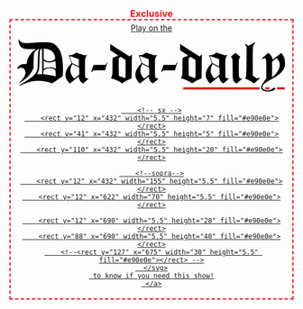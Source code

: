 <style>

@keyframes blinker {
  50% { opacity: 0.0; }
}
.banner {
  margin:20px auto 10px;
}
.banner h3 {
  font-weight:bold;
  color: #e90e0e;
  text-align: center;
  margin:0;
  padding:0;
  animation: blinker 2s linear infinite;
}
.banner  div {
  border: 2px dashed #e90e0e;
  padding: 5px 10px;
  text-align:center
}
.banner svg {
  margin: 10px 0
}
</style>

<div class="banner">
  <h3>Exclusive</h3>
  <div><a href="https://marcelonstage.co.uk/tabloid" target="_blank">
  Play on the
  <svg xmlns="http://www.w3.org/2000/svg" version="1" viewBox="0 0 700 141">
        <path d="M6 7.3c0 5.4 4.1 13.9 8.1 16.8 4.7 3.3 8.6 4 23.3 3.9h13.9l-3.9 2.8c-10.5 7.7-17.4 18.3-19.6 30l-1.1 5.9-5.8.1c-3.2 0-7.4.8-9.4 1.8-4.2 2-8.5 6.8-8.5 9.5 0 1.9.1 1.9 3.7-.1 4.5-2.4 7.4-2.5 11.4-.4 3.4 1.7 5.9 6.7 5.9 11.6 0 5.3-4.5 13.4-11.1 20.4-3.4 3.5-5.7 6.4-5.2 6.4 2 0 16.7-11.1 23.1-17.3 4.3-4.2 7.5-8.6 10-13.6l3.7-7.5.5-19c.5-16.6.8-19.5 2.5-22.4 1.8-3 6.9-7.1 10.7-8.5 1.5-.5 1.5-.3 0 3.1-1.3 3-1.8 8.3-2.2 26.7-.6 26.4-1.1 28.4-9.7 37.6-4.2 4.6-20.9 16.3-34.6 24.3-8 4.7-4.2 4.7 5.7 0 22.3-10.5 44.6-12 69.6-4.4 5.2 1.6 6.8 1.7 8.1.7 9.8-7.3 17.1-12.3 20.5-14 5.1-2.4 5.4-3.7 5.4-21.7 0-21.1-3-38.1-8.6-49.2-3.7-7.2-11.5-15.2-17.7-17.9-7.1-3.2-22.2-3.6-50.5-1.4C18.4 13.4 15.6 13 9.8 6.9L6 2.9v4.4zM67 60v33H54.1l2.7-5.8c2.6-5.5 2.7-6.3 3.3-29.7.6-25.3 1.5-30.5 5-30.5 1.8 0 1.9 1.2 1.9 33zm20.7-29.5c6.3 2.9 10.6 8.9 12.4 17.3 1.3 6.4 1 6.8-7 10.4-5.8 2.6-12.9 1.9-18.3-1.8L71 53.7v-27l5.7.7c3.2.4 8.1 1.8 11 3.1zM83 62.4c4.1.6 7.4 0 16.6-2.9 2.1-.6 2.2-.3 2.6 9.2.3 5.4.4 9.9.3 10.1-.1.1-1.6-.5-3.3-1.4-6.6-3.2-16.2-2.8-26.7 1.2-1.3.5-1.5-.9-1.5-9.9V58.2l3.8 1.8c2 1 5.7 2.1 8.2 2.4zm11.3 16c6.8 2.5 7.7 3.9 7.7 12.6v7.7L94.8 97c-4-.9-11.2-2.3-16-3L70 92.8v-4.2c0-3.1.6-4.8 2.3-6.4 5-4.7 14.7-6.4 22-3.8zM613.6 12.6c-2.2.8-5.4 2.5-7.2 3.9-3.5 2.7-5.4 3.1-6.9 1.6-.6-.6-2.7-1.7-4.7-2.5l-3.6-1.6 2.4 4.4 2.5 4.5-.3 37.8c-.3 34.7-.5 38.1-2.1 40.7-1 1.5-1.7 2.9-1.5 3 .2.1 2.8 1.3 5.8 2.5 3 1.3 8.1 4.1 11.4 6.2l5.9 3.9 6.6-5.7c3.6-3.1 7-6 7.5-6.5.6-.5.5-1.3-.2-2-.9-.9-1.5-.9-2.4 0-1.9 1.9-3.3 1.5-9.3-2.3l-5.5-3.6v-37c0-39.9.1-41.1 5.4-46.4 2.8-2.8 1.9-3-3.8-.9zM243 23v8l10.6 6.8 10.5 6.9-5.8 2.5c-3.2 1.4-6.6 2.8-7.5 3.1-1.6.6-1.8 2.6-1.8 23 0 20.3-.2 22.6-2 26.2-1.1 2.2-2 4-2 4.1 0 .2 2.6 1 5.8 1.9 6.2 1.8 18.7 7.7 21.4 10.2 1.5 1.3 2.1 1.2 6.5-1.8 2.6-1.8 8.1-4.8 12.3-6.6l7.5-3.2.5-30.8c.3-16.9.4-30.9.4-31.1-.1-.2-1.5.9-3.2 2.3l-3.1 2.6-19.8-12.7c-10.9-7-22.2-14.2-25-16.1l-5.3-3.4V23zm33.6 29.2l6.3 4.3.1 23.2c0 12.8-.4 23.3-.8 23.3s-4.4-1.3-8.8-2.9l-7.9-2.9-.3-22.8c-.2-22.7-.2-22.9 2-24.6 1.3-1 2.5-1.8 2.7-1.8.2 0 3.3 1.9 6.7 4.2zM424 23v8l10.6 6.8 10.5 6.9-5.8 2.5c-3.2 1.4-6.6 2.8-7.5 3.1-1.6.6-1.8 2.6-1.8 23 0 20.3-.2 22.6-2 26.2-1.1 2.2-2 4-2 4.1 0 .2 2.6 1 5.8 1.9 6.2 1.8 18.7 7.7 21.4 10.2 1.5 1.3 2.1 1.2 6.5-1.8 2.6-1.8 8.1-4.8 12.3-6.6l7.5-3.2.5-30.8c.3-16.9.4-30.9.4-31.1-.1-.2-1.5.9-3.2 2.3l-3.1 2.6-19.8-12.7c-10.9-7-22.2-14.2-25-16.1l-5.3-3.4V23zm33.6 29.2l6.3 4.3.1 23.2c0 12.8-.4 23.3-.8 23.3s-4.4-1.3-8.8-2.9l-7.9-2.9-.3-22.8c-.2-22.7-.2-22.9 2-24.6 1.3-1 2.5-1.8 2.7-1.8.2 0 3.3 1.9 6.7 4.2zM151.1 39.6c-3.9 2.7-10.5 4.8-13.2 4.1-2.5-.7-2.5-.3 1.6 10.3 1.9 5 3.5 9.6 3.5 10.1 0 .4-2 3-4.5 5.6-9.4 10-13.6 23.6-10 32.8 1.7 4.5 8.8 14.5 10.3 14.5.5 0 5.7-4 11.7-9l10.9-8.9 1.1 4.3c1.4 5.4 3.5 8.8 7.4 11.5l2.9 2.1 7-5.8c7.1-5.7 8.4-8 4.3-7.4-1.3.2-3.1-.4-4.2-1.4-1.8-1.6-1.9-3.3-1.9-25.3 0-23 .1-23.7 2.5-28.9 3.1-6.6 3.1-6.8.1-4.8-2.3 1.4-3.1 1.3-13.6-2.4-6.1-2.2-11.4-4-11.8-3.9-.4 0-2.2 1.2-4.1 2.5zm-.5 10.5l11.4 4.2V73l-8.7-4.4-8.8-4.4-3.2-9.1c-1.8-5-3-9.1-2.6-9.1.3 0 5.7 1.9 11.9 4.1zM163 84.9v8.9l-6.1 5.2c-3.4 2.8-6.7 4.9-7.3 4.7-1.9-.6-7.5-9.7-8.7-14-1.4-5.2-.6-12.3 2-18.2l2-4.6 9.1 4.6 9 4.5v8.9zM332.1 39.6c-3.9 2.7-10.5 4.8-13.2 4.1-2.5-.7-2.5-.3 1.6 10.3 1.9 5 3.5 9.6 3.5 10.1 0 .4-2 3-4.5 5.6-9.4 10-13.6 23.6-10 32.8 1.7 4.5 8.8 14.5 10.3 14.5.5 0 5.7-4 11.7-9l10.9-8.9 1.1 4.3c1.4 5.4 3.5 8.8 7.4 11.5l2.9 2.1 7-5.8c7.1-5.7 8.4-8 4.3-7.4-1.3.2-3.1-.4-4.2-1.4-1.8-1.6-1.9-3.3-1.9-25.3 0-23 .1-23.7 2.5-28.9 3.1-6.6 3.1-6.8.1-4.8-2.3 1.4-3.1 1.3-13.6-2.4-6.1-2.2-11.4-4-11.8-3.9-.4 0-2.2 1.2-4.1 2.5zm-.5 10.5l11.4 4.2V73l-8.7-4.4-8.8-4.4-3.2-9.1c-1.8-5-3-9.1-2.6-9.1.3 0 5.7 1.9 11.9 4.1zM344 84.9v8.9l-6.1 5.2c-3.4 2.8-6.7 4.9-7.3 4.7-1.9-.6-7.5-9.7-8.7-14-1.4-5.2-.6-12.3 2-18.2l2-4.6 9.1 4.6 9 4.5v8.9zM514.1 39.6c-3.9 2.7-10.5 4.8-13.2 4.1-2.5-.7-2.5-.3 1.6 10.3 1.9 5 3.5 9.6 3.5 10.1 0 .4-2 3-4.5 5.6-9.4 10-13.6 23.6-10 32.8 1.7 4.5 8.8 14.5 10.3 14.5.5 0 5.7-4 11.7-9l10.9-8.9 1.1 4.3c1.4 5.4 3.5 8.8 7.4 11.5l2.9 2.1 7-5.8c7.1-5.7 8.4-8 4.3-7.4-1.3.2-3.1-.4-4.2-1.4-1.8-1.6-1.9-3.3-1.9-25.3 0-23 .1-23.7 2.5-28.9 3.1-6.6 3.1-6.8.1-4.8-2.3 1.4-3.1 1.3-13.6-2.4-6.1-2.2-11.4-4-11.8-3.9-.4 0-2.2 1.2-4.1 2.5zm-.5 10.5l11.4 4.2V73l-8.7-4.4-8.8-4.4-3.2-9.1c-1.8-5-3-9.1-2.6-9.1.3 0 5.7 1.9 11.9 4.1zM526 84.9v8.9l-6.1 5.2c-3.4 2.8-6.7 4.9-7.3 4.7-1.9-.6-7.5-9.7-8.7-14-1.4-5.2-.6-12.3 2-18.2l2-4.6 9.1 4.6 9 4.5v8.9zM561 42.9l-5.5 4.9 2.3 3.1c2.1 2.9 2.2 3.6 2.2 28.7 0 28.5.3 30.3 6.7 35.1 3 2.3 3.5 2.4 5.1 1.1.9-.8 4.3-3.6 7.4-6.2 3.2-2.7 5.5-5.2 5.2-5.7-.3-.5-1.3-.5-2.3.1-1.4.7-2.3.4-4-1.4-2-2.1-2.1-3.1-2.1-25.5 0-21.7.1-23.5 2-26.1l2-2.8-6.1-5.1c-3.3-2.8-6.4-5.1-6.7-5.1-.4 0-3.2 2.3-6.2 4.9zM648 41.3c-1.9 1.7-5.5 4.9-7.9 7-3.4 2.8-4.2 4-3.3 4.9.9.9 1.6.8 3-.5 2.6-2.4 3.9-2.1 5.7 1.3 1.2 2.3 1.5 7.3 1.5 26.3v23.4l-4.8 6.9c-9.3 13.2-10.5 18.3-5.4 23.4 4.9 4.8 19 5.4 28.6 1.2 3.7-1.7 4.6-2.6 4.6-4.6 0-3.5-2.2-3.3-8.2.5-6.1 4-12.2 4.8-18.3 2.4-2.5-.9-5-2.5-5.5-3.5-3.6-6.7 2-13 20.4-22.9 21.4-11.4 29.7-18.5 34.8-29.7 1.9-4 2.3-6.6 2.3-13.9-.1-9.7-1.9-15.4-7.1-22.2l-2.5-3.3-11.2 8.5-11.1 8.6-1.7-5.3c-1.2-3.6-3-6.3-5.5-8.6-2.1-1.7-4-3.2-4.3-3.2-.3 0-2.2 1.5-4.1 3.3zm32.6 20c3.6 10.7-.6 22.3-12.1 33.7l-6.5 6.4V60.1l5.8-4.4 5.7-4.5 2.7 2.6c1.5 1.4 3.5 4.8 4.4 7.5zM232.9 66l-1.1 3h-31.6l-2.7 7.7c-1.5 4.3-2.9 8.4-3.2 9-.2.7.2 1.3 1 1.3.9 0 1.9-.9 2.2-2 .6-1.9 1.5-2 16.4-2h15.7l2.8-8.8c1.6-4.8 3.1-9.3 3.3-10 .3-.6 0-1.2-.6-1.2-.7 0-1.7 1.3-2.2 3zM413.9 66l-1.1 3h-31.6l-2.7 7.7c-1.5 4.3-2.9 8.4-3.2 9-.2.7.2 1.3 1 1.3.9 0 1.9-.9 2.2-2 .6-1.9 1.5-2 16.4-2h15.7l2.8-8.8c1.6-4.8 3.1-9.3 3.3-10 .3-.6 0-1.2-.6-1.2-.7 0-1.7 1.3-2.2 3z"></path>
        <!-- sotto -->
        <rect y="127" x="432" width="198" height="5.5" fill="#e90e0e"></rect>
        <rect y="127" x="645" width="10" height="5.5" fill="#e90e0e"></rect>
        <rect y="127" x="675" width="20" height="5.5" fill="#e90e0e"></rect>

        <!-- sx -->
        <rect y="12" x="432" width="5.5" height="7" fill="#e90e0e"></rect>
        <rect y="41" x="432" width="5.5" height="5" fill="#e90e0e"></rect>
        <rect y="110" x="432" width="5.5" height="20" fill="#e90e0e"></rect>

        <!--sopra-->
        <rect y="12" x="432" width="155" height="5.5" fill="#e90e0e"></rect>
        <rect y="12" x="622" width="70" height="5.5" fill="#e90e0e"></rect>

        <rect y="12" x="690" width="5.5" height="28" fill="#e90e0e"></rect>
        <rect y="88" x="690" width="5.5" height="40" fill="#e90e0e"></rect>
        <!--<rect y="127" x="675" width="30" height="5.5" fill="#e90e0e"></rect> -->
      </svg>
     to know if you need this show!
     </a>
  </div>
</div>

